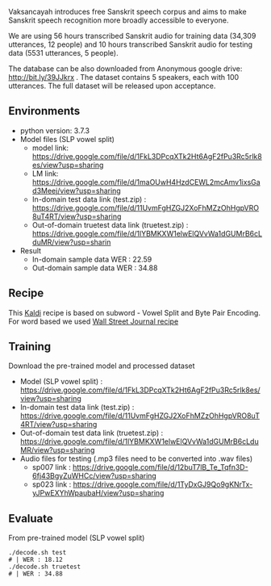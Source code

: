 Vaksancayah introduces free Sanskrit speech corpus and aims to make Sanskrit speech recognition more broadly accessible to everyone.

We are using 56 hours transcribed Sanskrit audio for training data (34,309 utterances, 12 people) and 10 hours transcribed Sanskrit audio for testing data (5531 utterances, 5 people).

The database can be also downloaded from Anonymous google drive: http://bit.ly/39JJkrx .
The dataset contains 5 speakers, each with 100 utterances. The full dataset will be released upon acceptance.


## Environments
- python version: 3.7.3
- Model files (SLP vowel split)
	- model link: https://drive.google.com/file/d/1FkL3DPcqXTk2Ht6AgF2fPu3Rc5rlk8es/view?usp=sharing
	- LM link: https://drive.google.com/file/d/1maOUwH4HzdCEWL2mcAmv1ixsGad3Meej/view?usp=sharing
	- In-domain test data link (test.zip) : https://drive.google.com/file/d/11UvmFgHZGJ2XoFhMZzOhHgpVRO8uT4RT/view?usp=sharing
	- Out-of-domain truetest data link (truetest.zip) : https://drive.google.com/file/d/1lYBMKXW1elwElQVvWa1dGUMrB6cLduMR/view?usp=sharin
- Result
	- In-domain sample data WER : 22.59
	- Out-domain sample data WER : 34.88

## Recipe
This [Kaldi](http://kaldi-asr.org/) recipe is based on subword - Vowel Split and Byte Pair Encoding. For word based we used [Wall Street Journal recipe](https://github.com/kaldi-asr/kaldi/tree/master/egs/wsj/s5)

 
## Training

Download the pre-trained model and processed dataset
	
- Model (SLP vowel split) : https://drive.google.com/file/d/1FkL3DPcqXTk2Ht6AgF2fPu3Rc5rlk8es/view?usp=sharing
- In-domain test data link (test.zip) : https://drive.google.com/file/d/11UvmFgHZGJ2XoFhMZzOhHgpVRO8uT4RT/view?usp=sharing
- Out-of-domain test data link (truetest.zip) : https://drive.google.com/file/d/1lYBMKXW1elwElQVvWa1dGUMrB6cLduMR/view?usp=sharing
- Audio files for testing (.mp3 files need to be converted into .wav files)
	* sp007 link : https://drive.google.com/file/d/12buT7lB_Te_Tqfn3D-6fj43BgyZuWHCc/view?usp=sharing
	* sp023 link : https://drive.google.com/file/d/1TyDxGJ9Qo9gKNrTx-yJPwEXYhWpaubaH/view?usp=sharing

## Evaluate
From pre-trained model (SLP vowel split)
```
./decode.sh test
# | WER : 18.12
./decode.sh truetest
# | WER : 34.88

``` 
